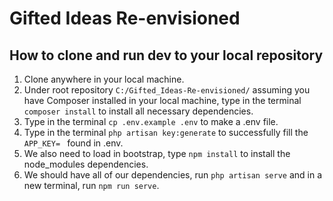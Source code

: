 # Gifted Ideas Re-envisioned

## How to clone and run dev to your local repository
1. Clone anywhere in your local machine.
2. Under root repository `C:/Gifted_Ideas-Re-envisioned/` assuming you have Composer installed in your local machine, type in the terminal `composer install` to install all necessary dependencies.
3. Type in the terminal `cp .env.example .env` to make a .env file.
4. Type in the terminal `php artisan key:generate` to successfully fill the `APP_KEY= ` found in .env.
5. We also need to load in bootstrap, type `npm install` to install the node_modules dependencies.
6. We should have all of our dependencies, run `php artisan serve` and in a new terminal, run `npm run serve`.
